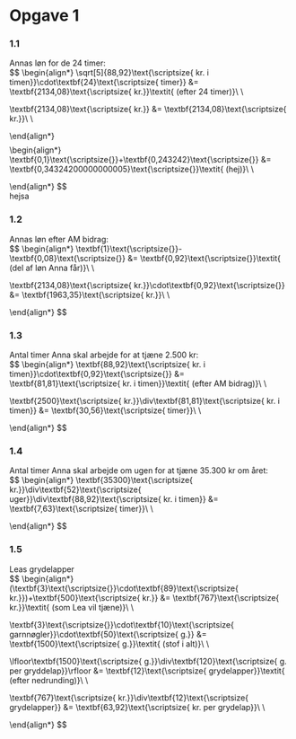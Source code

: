 <span style="font-size:0">
# name, school
</span>

# Opgave 1
### 1.1  
Annas løn for de 24 timer:  
$$
\begin{align*}
\sqrt[5]{88,92}\text{\scriptsize{ kr. i timen}}\cdot\textbf{24}\text{\scriptsize{ timer}} &= \textbf{2134,08}\text{\scriptsize{ kr.}}\textit{ (efter 24 timer)}\\ \\ 

\textbf{2134,08}\text{\scriptsize{ kr.}} &= \textbf{2134,08}\text{\scriptsize{ kr.}}\\ \\ 

\end{align*}
$$  
$$
\begin{align*}
\textbf{0,1}\text{\scriptsize{}}+\textbf{0,243242}\text{\scriptsize{}} &= \textbf{0,34324200000000005}\text{\scriptsize{}}\textit{ (hej)}\\ \\ 

\end{align*}
$$  
hejsa  
### 1.2  
Annas løn efter AM bidrag:  
$$
\begin{align*}
\textbf{1}\text{\scriptsize{}}-\textbf{0,08}\text{\scriptsize{}} &= \textbf{0,92}\text{\scriptsize{}}\textit{ (del af løn Anna får)}\\ \\ 

\textbf{2134,08}\text{\scriptsize{ kr.}}\cdot\textbf{0,92}\text{\scriptsize{}} &= \textbf{1963,35}\text{\scriptsize{ kr.}}\\ \\ 

\end{align*}
$$  
### 1.3  
Antal timer Anna skal arbejde for at tjæne 2.500 kr:  
$$
\begin{align*}
\textbf{88,92}\text{\scriptsize{ kr. i timen}}\cdot\textbf{0,92}\text{\scriptsize{}} &= \textbf{81,81}\text{\scriptsize{ kr. i timen}}\textit{ (efter AM bidrag)}\\ \\ 

\textbf{2500}\text{\scriptsize{ kr.}}\div\textbf{81,81}\text{\scriptsize{ kr. i timen}} &= \textbf{30,56}\text{\scriptsize{ timer}}\\ \\ 

\end{align*}
$$  
### 1.4  
Antal timer Anna skal arbejde om ugen for at tjæne 35.300 kr om året:  
$$
\begin{align*}
\textbf{35300}\text{\scriptsize{ kr.}}\div\textbf{52}\text{\scriptsize{ uger}}\div\textbf{88,92}\text{\scriptsize{ kr. i timen}} &= \textbf{7,63}\text{\scriptsize{ timer}}\\ \\ 

\end{align*}
$$  
### 1.5  
Leas grydelapper  
$$
\begin{align*}
(\textbf{3}\text{\scriptsize{}}\cdot\textbf{89}\text{\scriptsize{ kr.}})+\textbf{500}\text{\scriptsize{ kr.}} &= \textbf{767}\text{\scriptsize{ kr.}}\textit{ (som Lea vil tjæne)}\\ \\ 

\textbf{3}\text{\scriptsize{}}\cdot\textbf{10}\text{\scriptsize{ garnnøgler}}\cdot\textbf{50}\text{\scriptsize{ g.}} &= \textbf{1500}\text{\scriptsize{ g.}}\textit{ (stof i alt)}\\ \\ 

\lfloor\textbf{1500}\text{\scriptsize{ g.}}\div\textbf{120}\text{\scriptsize{ g. per gryddelap}}\rfloor &= \textbf{12}\text{\scriptsize{ grydelapper}}\textit{ (efter nedrunding)}\\ \\ 

\textbf{767}\text{\scriptsize{ kr.}}\div\textbf{12}\text{\scriptsize{ grydelapper}} &= \textbf{63,92}\text{\scriptsize{ kr. per grydelap}}\\ \\ 

\end{align*}
$$  

